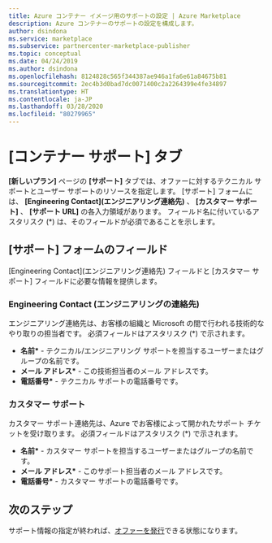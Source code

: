```yaml
---
title: Azure コンテナー イメージ用のサポートの設定 | Azure Marketplace
description: Azure コンテナーのサポートの設定を構成します。
author: dsindona
ms.service: marketplace
ms.subservice: partnercenter-marketplace-publisher
ms.topic: conceptual
ms.date: 04/24/2019
ms.author: dsindona
ms.openlocfilehash: 8124828c565f344387ae946a1fa6e61a84675b81
ms.sourcegitcommit: 2ec4b3d0bad7dc0071400c2a2264399e4fe34897
ms.translationtype: HT
ms.contentlocale: ja-JP
ms.lasthandoff: 03/28/2020
ms.locfileid: "80279965"
---
```

# <a name="container-support-tab"></a>[コンテナー サポート] タブ

**[新しいプラン]** ページの **[サポート]** タブでは、オファーに対するテクニカル サポートとユーザー サポートのリソースを指定します。  [サポート] フォームには、 **[Engineering Contact]\(エンジニアリング連絡先\)** 、 **[カスタマー サポート]** 、 **[サポート URL]** の各入力領域があります。 フィールド名に付いているアスタリスク (*) は、そのフィールドが必須であることを示します。


## <a name="support-form-fields"></a>[サポート] フォームのフィールド

[Engineering Contact]\(エンジニアリング連絡先\) フィールドと [カスタマー サポート] フィールドに必要な情報を提供します。


### <a name="engineering-contact"></a>Engineering Contact (エンジニアリングの連絡先)

エンジニアリング連絡先は、お客様の組織と Microsoft の間で行われる技術的なやり取りの担当者です。 必須フィールドはアスタリスク (*) で示されます。

- **名前\*** - テクニカル/エンジニアリング サポートを担当するユーザーまたはグループの名前です。
- **メール アドレス\*** - この技術担当者のメール アドレスです。
- **電話番号\*** - テクニカル サポートの電話番号です。


### <a name="customer-support"></a>カスタマー サポート

カスタマー サポート連絡先は、Azure でお客様によって開かれたサポート チケットを受け取ります。  必須フィールドはアスタリスク (*) で示されます。

- **名前\*** - カスタマー サポートを担当するユーザーまたはグループの名前です。
- **メール アドレス\*** - このサポート担当者のメール アドレスです。
- **電話番号\*** - カスタマー サポートの電話番号です。


## <a name="next-steps"></a>次のステップ

サポート情報の指定が終われば、[オファーを発行](./cpp-publish-offer.md)できる状態になります。 

